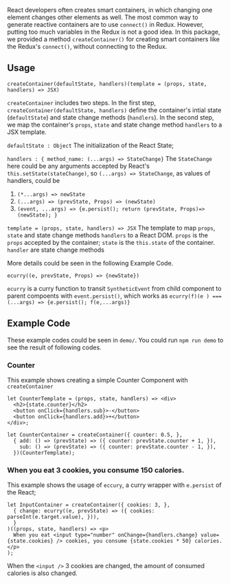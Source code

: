 React developers often creates smart containers, in which changing one
element changes other elements as well.  The most common way to generate 
reactive containers are to use `connect()` in Redux.  However, putting too much
variables in the Redux is not a good idea.  In this package, we provided a
method `createContainer()` for creating smart containers like the Redux's
`connect()`, without connecting to the Redux.

## Usage

``` 
createContainer(defaultState, handlers)(template = (props, state, handlers) => JSX)
```

`createContainer` includes two steps.  In the first step,
`createContainer(defaultState, handlers)` define the container's intial state
(`defaultState`) and state change methods (`handlers`).   In the second step, 
we map the container's `props`, `state` and state change method `handlers` to 
a JSX template. 


`defaultState : Object` The initialization of the React State;

`handlers : { method_name: (...args) => StateChange}` 
The `StateChange` here could be any arguments accepted by React's `this.setState(stateChange)`, 
so `(...args) => StateChange`, as values of handlers, could be 

1. `(*...args) => newState`
2. `(...args) => (prevState, Props) => (newState)`
3. `(event, ...args) => {e.persist(); return (prevState, Props)=> (newState); }`

`template = (props, state, handlers) => JSX` 
The template to map `props`, `state` and state change methods `handlers` 
to a React DOM.  `props` is the `props` accepted by the container; `state`
is the `this.state` of the container. `handler` are state change methods 

More details could be seen in the following Example Code. 

```
ecurry((e, prevState, Props) => {newState})
```

`ecurry` is a curry function to transit `SyntheticEvent` from child component
to parent compoents with `event.persist()`, which works as
`ecurry(f)(e ) === (...args) => {e.persist(); f(e,...args)}`


## Example Code

These example codes could be seen in `demo/`.  You could run `npm run demo` to see the result of following codes.

### Counter 

This example shows creating a simple Counter Component with `createContainer`

```
let CounterTemplate = (props, state, handlers) => <div>
  <h2>{state.counter}</h2>
  <button onClick={handlers.sub}>-</button>
  <button onClick={handlers.add}>+</button>
</div>;

let CounterContainer = createContainer({ counter: 0.5, },
  { add: () => (prevState) => ({ counter: prevState.counter + 1, }),
    sub: () => (prevState) => ({ counter: prevState.counter - 1, }),
  })(CounterTemplate);
```

### When you eat 3 cookies, you consume 150 calories.

This example shows the usage of `eccury`, a curry wrapper with `e.persist` of the React;

```
let InputContainer = createContainer({ cookies: 3, },
  { change: ecurry((e, prevState) => ({ cookies: parseInt(e.target.value), })),
  }
)((props, state, handlers) => <p>
  When you eat <input type="number" onChange={handlers.change} value={state.cookies} /> cookies, you consume {state.cookies * 50} calories.
</p>
);
```

When the `<input />` 3 cookies are changed, the amount of consumed calories is also changed. 

